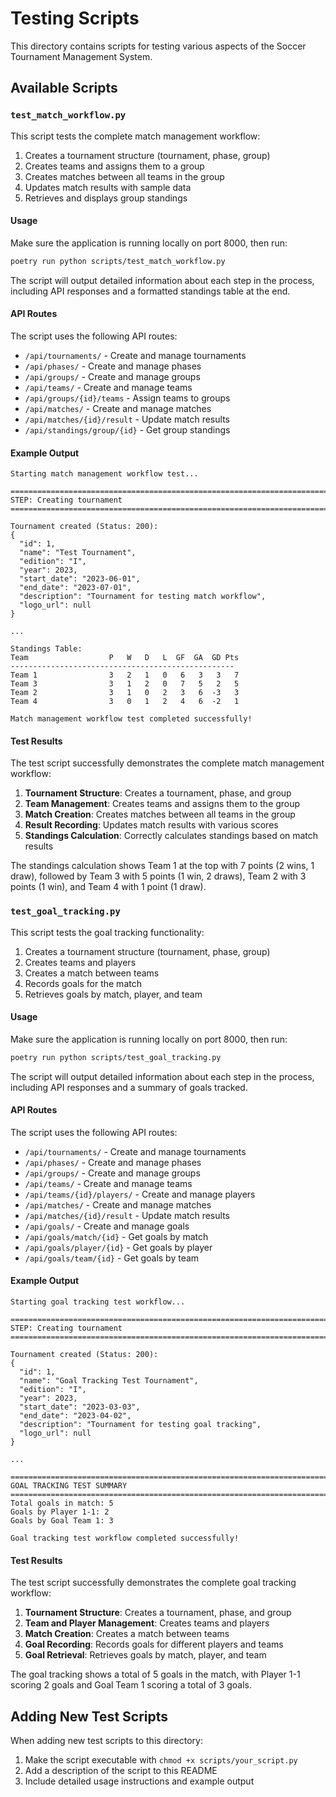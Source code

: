 # Testing Scripts

This directory contains scripts for testing various aspects of the Soccer Tournament Management System.

## Available Scripts

### `test_match_workflow.py`

This script tests the complete match management workflow:

1. Creates a tournament structure (tournament, phase, group)
2. Creates teams and assigns them to a group
3. Creates matches between all teams in the group
4. Updates match results with sample data
5. Retrieves and displays group standings

#### Usage

Make sure the application is running locally on port 8000, then run:

```bash
poetry run python scripts/test_match_workflow.py
```

The script will output detailed information about each step in the process, including API responses and a formatted standings table at the end.

#### API Routes

The script uses the following API routes:

- `/api/tournaments/` - Create and manage tournaments
- `/api/phases/` - Create and manage phases
- `/api/groups/` - Create and manage groups
- `/api/teams/` - Create and manage teams
- `/api/groups/{id}/teams` - Assign teams to groups
- `/api/matches/` - Create and manage matches
- `/api/matches/{id}/result` - Update match results
- `/api/standings/group/{id}` - Get group standings

#### Example Output

```
Starting match management workflow test...

================================================================================
STEP: Creating tournament
================================================================================

Tournament created (Status: 200):
{
  "id": 1,
  "name": "Test Tournament",
  "edition": "I",
  "year": 2023,
  "start_date": "2023-06-01",
  "end_date": "2023-07-01",
  "description": "Tournament for testing match workflow",
  "logo_url": null
}

...

Standings Table:
Team                  P   W   D   L  GF  GA  GD Pts
--------------------------------------------------
Team 1                3   2   1   0   6   3   3   7
Team 3                3   1   2   0   7   5   2   5
Team 2                3   1   0   2   3   6  -3   3
Team 4                3   0   1   2   4   6  -2   1

Match management workflow test completed successfully!
```

#### Test Results

The test script successfully demonstrates the complete match management workflow:

1. **Tournament Structure**: Creates a tournament, phase, and group
2. **Team Management**: Creates teams and assigns them to the group
3. **Match Creation**: Creates matches between all teams in the group
4. **Result Recording**: Updates match results with various scores
5. **Standings Calculation**: Correctly calculates standings based on match results

The standings calculation shows Team 1 at the top with 7 points (2 wins, 1 draw), followed by Team 3 with 5 points (1 win, 2 draws), Team 2 with 3 points (1 win), and Team 4 with 1 point (1 draw).

### `test_goal_tracking.py`

This script tests the goal tracking functionality:

1. Creates a tournament structure (tournament, phase, group)
2. Creates teams and players
3. Creates a match between teams
4. Records goals for the match
5. Retrieves goals by match, player, and team

#### Usage

Make sure the application is running locally on port 8000, then run:

```bash
poetry run python scripts/test_goal_tracking.py
```

The script will output detailed information about each step in the process, including API responses and a summary of goals tracked.

#### API Routes

The script uses the following API routes:

- `/api/tournaments/` - Create and manage tournaments
- `/api/phases/` - Create and manage phases
- `/api/groups/` - Create and manage groups
- `/api/teams/` - Create and manage teams
- `/api/teams/{id}/players/` - Create and manage players
- `/api/matches/` - Create and manage matches
- `/api/matches/{id}/result` - Update match results
- `/api/goals/` - Create and manage goals
- `/api/goals/match/{id}` - Get goals by match
- `/api/goals/player/{id}` - Get goals by player
- `/api/goals/team/{id}` - Get goals by team

#### Example Output

```
Starting goal tracking test workflow...

================================================================================
STEP: Creating tournament
================================================================================

Tournament created (Status: 200):
{
  "id": 1,
  "name": "Goal Tracking Test Tournament",
  "edition": "I",
  "year": 2023,
  "start_date": "2023-03-03",
  "end_date": "2023-04-02",
  "description": "Tournament for testing goal tracking",
  "logo_url": null
}

...

================================================================================
GOAL TRACKING TEST SUMMARY
================================================================================
Total goals in match: 5
Goals by Player 1-1: 2
Goals by Goal Team 1: 3

Goal tracking test workflow completed successfully!
```

#### Test Results

The test script successfully demonstrates the complete goal tracking workflow:

1. **Tournament Structure**: Creates a tournament, phase, and group
2. **Team and Player Management**: Creates teams and players
3. **Match Creation**: Creates a match between teams
4. **Goal Recording**: Records goals for different players and teams
5. **Goal Retrieval**: Retrieves goals by match, player, and team

The goal tracking shows a total of 5 goals in the match, with Player 1-1 scoring 2 goals and Goal Team 1 scoring a total of 3 goals.

## Adding New Test Scripts

When adding new test scripts to this directory:

1. Make the script executable with `chmod +x scripts/your_script.py`
2. Add a description of the script to this README
3. Include detailed usage instructions and example output